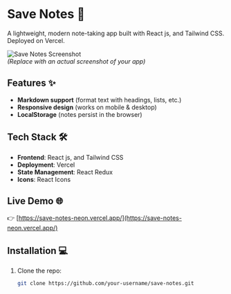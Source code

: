 # Save Notes 📝

A lightweight, modern note-taking app built with React js, and Tailwind CSS. Deployed on Vercel.

![Save Notes Screenshot](https://via.placeholder.com/800x400?text=Save+Notes+Screenshot)  
_(Replace with an actual screenshot of your app)_

## Features ✨

- **Markdown support** (format text with headings, lists, etc.)
- **Responsive design** (works on mobile & desktop)
- **LocalStorage** (notes persist in the browser)

## Tech Stack 🛠️

- **Frontend**: React js, and Tailwind CSS
- **Deployment**: Vercel
- **State Management**: React Redux
- **Icons**: React Icons

## Live Demo 🌐

👉 [https://save-notes-neon.vercel.app/](https://save-notes-neon.vercel.app/)

## Installation 💻

1. Clone the repo:
   ```bash
   git clone https://github.com/your-username/save-notes.git
   ```
